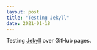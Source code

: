 ```yaml
---
layout: post
title: "Testing Jekyll"
date: 2021-01-18
---
```


Testing [Jekyll](http://jekyllrb.com) over GitHub pages.